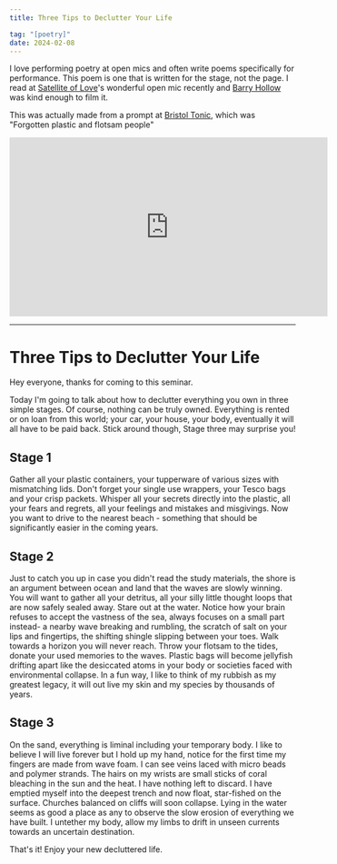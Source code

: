 ```yaml
---
title: Three Tips to Declutter Your Life

tag: "[poetry]"
date: 2024-02-08
---
```


I love performing poetry at open mics and often write poems specifically for performance. This poem is one that is written for the stage, not the page. I read at [Satellite of Love](https://solpoetry.org.uk/)'s wonderful open mic recently and [Barry Hollow](https://linktr.ee/barryhollow) was kind enough to film it.

This was actually made from a prompt at [Bristol Tonic](https://www.facebook.com/BristolTonic/), which was "Forgotten plastic and flotsam people"

<iframe width="560" height="315" src="https://www.youtube.com/embed/t09m2PyfJ0I?si=K4hnRvdhjfgHQkGI" title="YouTube video player" frameborder="0" allow="accelerometer; autoplay; clipboard-write; encrypted-media; gyroscope; picture-in-picture; web-share" allowfullscreen></iframe>

---

# Three Tips to Declutter Your Life

Hey everyone, thanks for coming to this seminar. 

Today I'm going to talk about how to declutter everything you own in three simple stages. Of course, nothing can be truly owned. Everything is rented or on loan from this world; your car, your house, your body, eventually it will all have to be paid back. Stick around though, Stage three may surprise you! 

## Stage 1

Gather all your plastic containers, your tupperware of various sizes with mismatching lids. Don't forget your single use wrappers, your Tesco bags and your crisp packets. Whisper all your secrets directly into the plastic, all your fears and regrets, all your feelings and mistakes and misgivings. Now you want to drive to the nearest beach - something that should be significantly easier in the coming years. 

## Stage 2

Just to catch you up in case you didn't read the study materials, the shore is an argument between ocean and land that the waves are slowly winning. You will want to gather all your detritus, all your silly little thought loops that are now safely sealed away. Stare out at the water. Notice how your brain refuses to accept the vastness of the sea, always focuses on a small part instead- a nearby wave breaking and rumbling, the scratch of salt on your lips and fingertips, the shifting shingle slipping between your toes. Walk towards a horizon you will never reach. Throw your flotsam to the tides, donate your used memories to the waves. Plastic bags will become jellyfish drifting apart like the desiccated atoms in your body or societies faced with environmental collapse. In a fun way, I like to think of my rubbish as my greatest legacy, it will out live my skin and my species by thousands of years. 

## Stage 3

On the sand, everything is liminal including your temporary body. I like to believe I will live forever but I hold up my hand, notice for the first time my fingers are made from wave foam. I can see veins laced with micro beads and polymer strands. The hairs on my wrists are small sticks of coral bleaching in the sun and the heat. I have nothing left to discard. I have emptied myself into the deepest trench and now float, star-fished on the surface. Churches balanced on cliffs will soon collapse. Lying in the water seems as good a place as any to observe the slow erosion of everything we have built. I untether my body, allow my limbs to drift in unseen currents towards an uncertain destination. 

That's it! Enjoy your new decluttered life. 

 
